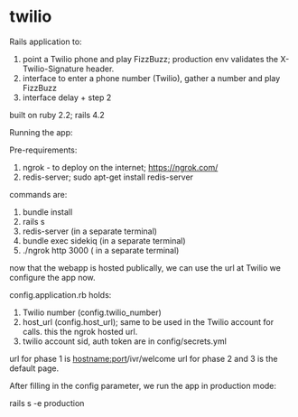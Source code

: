# twilio

Rails application to:

1. point a Twilio phone and play FizzBuzz; production env validates the  X-Twilio-Signature header.
2. interface to enter a phone number (Twilio), gather a number and play FizzBuzz
3. interface delay + step 2

built on ruby 2.2; rails 4.2

Running the app:

Pre-requirements:
 1. ngrok - to deploy on the internet; https://ngrok.com/
 2.  redis-server; sudo apt-get install redis-server

commands are:
 1.  bundle install
 2.  rails s
 3.  redis-server (in a separate terminal)
 4.  bundle exec sidekiq (in a separate terminal)
 5.  ./ngrok http 3000 ( in a separate terminal)

now that the webapp is hosted publically, we can use the url at Twilio
we configure the app now.

config.application.rb holds:

1. Twilio number (config.twilio_number)
2. host_url (config.host_url); same to be used in the Twilio account for calls. this the ngrok hosted url.
3. twilio account sid, auth token are in config/secrets.yml

url for phase 1 is <hostname:port>/ivr/welcome
url for phase 2 and 3 is the default page.

After filling in the config parameter, we run the app in production mode:

rails s -e production

